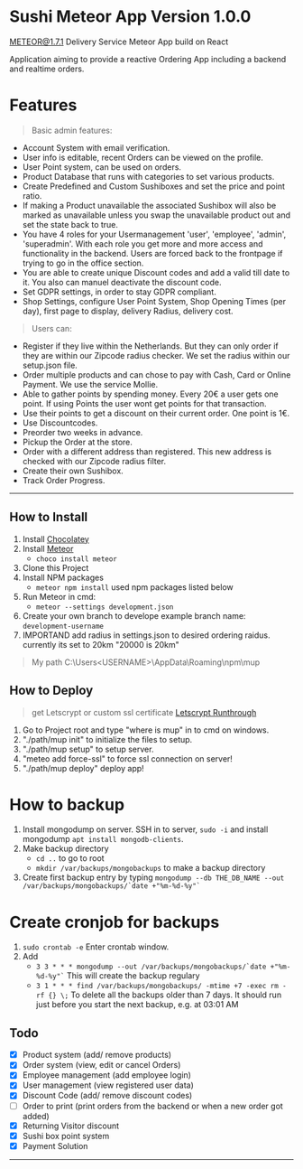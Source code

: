# Sushi Meteor App Version 1.0.0
METEOR@1.7.1
Delivery Service Meteor App build on React

Application aiming to provide a reactive Ordering App including a backend and realtime orders.

# Features

> Basic admin features:

- Account System with email verification.
- User info is editable, recent Orders can be viewed on the profile.
- User Point system, can be used on orders.
- Product Database that runs with categories to set various products.
- Create Predefined and Custom Sushiboxes and set the price and point ratio.
- If making a Product unavailable the associated Sushibox will also be marked as unavailable unless you swap the unavailable product out and set the state back to true.
- You have 4 roles for your Usermanagement 'user', 'employee', 'admin', 'superadmin'. With each role you get more and more access and functionality in the backend. Users are forced back to the frontpage if trying to go in the office section.
- You are able to create unique Discount codes and add a valid till date to it. You also can manuel deactivate the discount code.
- Set GDPR settings, in order to stay GDPR compliant.
- Shop Settings, configure User Point System, Shop Opening Times (per day), first page to display, delivery Radius, delivery cost.

> Users can:

- Register if they live within the Netherlands. But they can only order if they are within our Zipcode radius checker. We set the radius within our setup.json file.
- Order multiple products and can chose to pay with Cash, Card or Online Payment. We use the service Mollie.
- Able to gather points by spending money. Every 20€ a user gets one point. If using Points the user wont get points for that transaction.
- Use their points to get a discount on their current order. One point is 1€.
- Use Discountcodes.
- Preorder two weeks in advance.
- Pickup the Order at the store.
- Order with a different address than registered. This new address is checked with our Zipcode radius filter.
- Create their own Sushibox. 
- Track Order Progress.

----

## How to Install
1. Install [Chocolatey](https://chocolatey.org/install)
2. Install [Meteor](https://www.meteor.com) 
	* ```choco install meteor```
3. Clone this Project
4. Install NPM packages
    * ```meteor npm install```
	 used npm packages listed below
5. Run Meteor in cmd: 
    * ```meteor --settings development.json```
6. Create your own branch to develope example branch name: ```development-username```
7. IMPORTAND add radius in settings.json to desired ordering raidus. currently its set to 20km "20000 is 20km"


> My path 
> C:\Users\<USERNAME>\AppData\Roaming\npm\mup
## How to Deploy
> get Letscrypt or custom ssl certificate [Letscrypt Runthrough](https://medium.com/@getdrizzle/deploying-meteor-app-with-free-ssl-certificate-mupx-letsencrypt-digital-ocean-7c85d90cc731)
1. Go to Project root and type "where is mup" in to cmd on windows.
2. "./path/mup init" to initialize the files to setup.
3. "./path/mup setup" to setup server.
4. "meteo add force-ssl" to force ssl connection on server!
5. "./path/mup deploy" deploy app!

# How to backup
1. Install mongodump on server. SSH in to server, ``` sudo -i ``` and install mongodump ``` apt install mongodb-clients ```.
2. Make backup directory 
	- ``` cd .. ``` to go to root
	- ``` mkdir /var/backups/mongobackups ``` to make a backup directory
3. Create first backup entry by typing ``` mongodump --db THE_DB_NAME --out /var/backups/mongobackups/`date +"%m-%d-%y"` ```

# Create cronjob for backups
1. ``` sudo crontab -e ``` Enter crontab window.
2. Add 
	- ``` 3 3 * * * mongodump --out /var/backups/mongobackups/`date +"%m-%d-%y"` ``` This will create the backup regulary
	- ``` 3 1 * * * find /var/backups/mongobackups/ -mtime +7 -exec rm -rf {} \; ``` To delete all the backups older than 7 days. It should run just before you start the next backup, e.g. at 03:01 AM 

## Todo
- [X] Product system (add/ remove products)
- [X] Order system (view, edit or cancel Orders)
- [X] Employee management (add employee login)
- [X] User management (view registered user data)
- [X] Discount Code (add/ remove discount codes)
- [ ] Order to print (print orders from the backend or when a new order got added)
- [X] Returning Visitor discount
- [X] Sushi box point system
- [X] Payment Solution

----